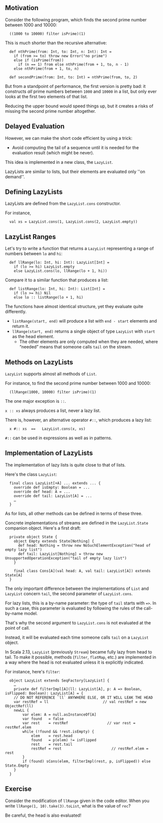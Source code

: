 
## Motivation

Consider the following program, which finds the second prime number between 1000 and 10000:

      ((1000 to 10000) filter isPrime)(1)

This is *much* shorter than the recursive alternative:


      def nthPrime(from: Int, to: Int, n: Int): Int =
        if (from >= to) throw new Error("no prime")
        else if (isPrime(from))
          if (n == 1) from else nthPrime(from + 1, to, n - 1)
        else nthPrime(from + 1, to, n)
      
      def secondPrime(from: Int, to: Int) = nthPrime(from, to, 2)

But from a standpoint of performance, the first version is pretty bad: it constructs
*all* prime numbers between `1000` and `10000` in a list, but only ever looks at
the first two elements of that list.

Reducing the upper bound would speed things up, but it creates a risks of missing the
second prime number altogether.

## Delayed Evaluation

However, we can make the short code efficient by using a trick:

- Avoid computing the tail of a sequence until it is needed for the evaluation
  result (which might be never).

This idea is implemented in a new class, the `LazyList`.

LazyLists are similar to lists, but their elements are evaluated only ''on demand''.

## Defining LazyLists

LazyLists are defined from the `LazyList.cons` constructor.

For instance,

      val xs = LazyList.cons(1, LazyList.cons(2, LazyList.empty))

## LazyList Ranges

Let's try to write a function that returns a `LazyList` representing a range of numbers
between `lo` and `hi`:

      def llRange(lo: Int, hi: Int): LazyList[Int] =
        if (lo >= hi) LazyList.empty
        else LazyList.cons(lo, llRange(lo + 1, hi))

Compare it to a similar function that produces a list:

      def listRange(lo: Int, hi: Int): List[Int] =
        if (lo >= hi) Nil
        else lo :: listRange(lo + 1, hi)

The functions have almost identical structure, yet they evaluate quite differently.

- `listRange(start, end)` will produce a list with `end - start` elements and return it.
- `llRange(start, end)` returns a single object of type `LazyList` with `start` as the head element.
    - The other elements are only computed when they are needed, where “needed” means that someone calls `tail` on the stream.

## Methods on LazyLists

`LazyList` supports almost all methods of `List`.

For instance, to find the second prime number between 1000 and 10000:

      (llRange(1000, 10000) filter isPrime)(1)

The one major exception is `::`.

`x :: xs` always produces a list, never a lazy list.

There is, however, an alternative operator `#::`, which produces a lazy list:

      x #:: xs  ==   LazyList.cons(x, xs)

`#::` can be used in expressions as well as in patterns.

## Implementation of LazyLists

The implementation of lazy lists is quite close to that of lists.

Here's the class `LazyList`:

      final class LazyList[+A] ... extends ... {
        override def isEmpty: Boolean = ...
        override def head: A = ...
        override def tail: LazyList[A] = ...
        …
      }

As for lists, all other methods can be defined in terms of these three.

Concrete implementations of streams are defined in the `LazyList.State` companion object.
Here's a first draft:

      private object State {
        object Empty extends State[Nothing] {
          def head: Nothing = throw new NoSuchElementException("head of empty lazy list")
          def tail: LazyList[Nothing] = throw new UnsupportedOperationException("tail of empty lazy list")
        }
        
        final class Cons[A](val head: A, val tail: LazyList[A]) extends State[A]
      }

The only important difference between the implementations of `List` and `LazyList`
concern `tail`, the second parameter of `LazyList.cons`.

For lazy lists, this is a by-name parameter: the type of `tail` starts with `=>`. In such
a case, this parameter is evaluated by following the rules of the call-by-name model.

That's why the second argument to `LazyList.cons` is not evaluated at the point of call.

Instead, it will be evaluated each time someone calls `tail` on a `LazyList` object.

In Scala 2.13, `LazyList` (previously `Stream`) became fully lazy from head to tail. To make it possible,
methods (`filter`, `flatMap`, etc.) are implemented in a way where the head is not evaluated unless it is
explicitly indicated.

For instance, here's `filter`:

      object LazyList extends SeqFactory[LazyList] {
        …
        private def filterImpl[A](ll: LazyList[A], p: A => Boolean, isFlipped: Boolean): LazyList[A] = {
        // DO NOT REFERENCE `ll` ANYWHERE ELSE, OR IT WILL LEAK THE HEAD
        var restRef = ll                         // val restRef = new ObjectRef(ll)
        newLL {
            var elem: A = null.asInstanceOf[A]
            var found   = false
            var rest    = restRef                  // var rest = restRef.elem
            while (!found && !rest.isEmpty) {
                elem    = rest.head
                found   = p(elem) != isFlipped
                rest    = rest.tail
                restRef = rest                       // restRef.elem = rest
            }
            if (found) sCons(elem, filterImpl(rest, p, isFlipped)) else State.Empty
        }
      }

## Exercise

Consider the modification of `llRange` given in the code editor. When you write
`llRange(1, 10).take(3).toList`, what is the value of `rec`?

Be careful, the head is also evaluated!
